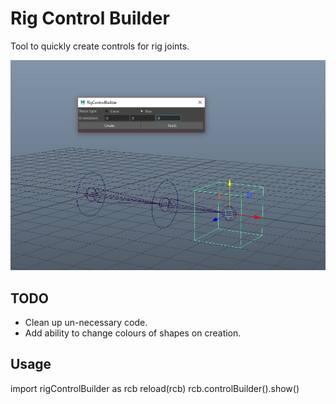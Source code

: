 # Rig Control Builder

Tool to quickly create controls for rig joints.

<img width=600px src="https://github.com/SlyCodePanda/Maya-Tools/blob/master/rigControlBuilder/screenCap.JPG" />

TODO
------
* Clean up un-necessary code.
* Add ability to change colours of shapes on creation.

Usage
------
import rigControlBuilder as rcb
reload(rcb)
rcb.controlBuilder().show()
